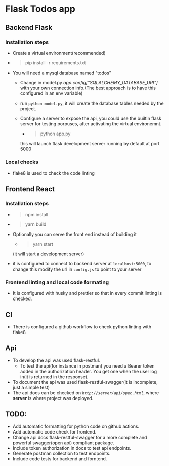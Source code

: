 # Flask Todos app
## Backend Flask
### Installation steps
- Create a virtual environment(recommended)
-  > pip install -r requirements.txt
- You will need a mysql database named "todos"
  - Change in model.py *app.config["SQLALCHEMY_DATABASE_URI"]* with your own connection info.(The best approach is to have this configured in an env variable)
  - run `python model.py`, it will create the database tables needed by the project.
  - Configure a server to expose the api, you could use the builtin flask server for testing porpuses, after activating the virtual environemnt. 
    - > python app.py
    
    this will launch flask development server running by default at port 5000
### Local checks
- flake8 is used to check the code linting

## Frontend React
### Installation steps
- > npm install
- > yarn build
 - Optionally you can serve the front end instead of building it
    - > yarn start 
    
     (it will start a development server)
- it is configured to connect to backend server at `localhost:5000`, to change this modify the url in `config.js` to point to your server

### Frontend linting and local code formating
- It is configured with husky and prettier so that in every commit linting is checked.
## CI
- There is configured a github workflow to check python linting with flake8
## Api
- To develop the api was used flask-restful.
  - To test the api(for instance in postman) you need a Bearer token added in the authorization header.
  You get one when the user log in(it is returned in the response).
- To document the api was used flask-restful-swagger(it is incomplete, just a simple test)
- The api docs can be checked on *`http://server/api/spec.html`*, where **server** is where project was deployed.

## TODO:
- Add automatic formatting for python code on github actions.
- Add automatic code check for frontend.
- Change api docs flask-restful-swagger for a more complete and powerful swagger(open api) compliant package.
- Include token authorization in docs to test api endpoints.
- Generate postman collection to test endpoints.
- Include code tests for backend and forntend.
